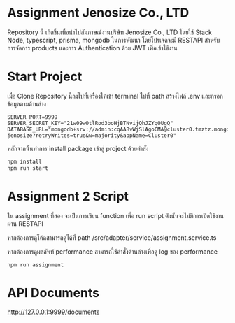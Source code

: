 
# Assignment Jenosize Co., LTD

Repository นี้ เกิดขึ้นเพื่อนำไปสัมภาษณ์งานบริษัท Jenosize Co., LTD
โดยใช้ Stack Node, typescript, prisma, mongodb ในการพัฒนา โดยโปรเจคจะมี RESTAPI สำหรับการจัดการ products และการ Authentication ด้วย JWT เพื่อเข้าใช้งาน

# Start Project

เมื่อ Clone Repository นี้ลงไปที่เครื่องให้เข้า terminal ไปที่ path 
สร้างไฟล์ .env และกรอกข้อมูลตามด้านล่าง

 ```env
SERVER_PORT=9999
SERVER_SECRET_KEY="21w09wOtlRod3boHjBTNvijQhJZYqOUgQ"
DATABASE_URL="mongodb+srv://admin:cqAABvWjSlAgoCMA@cluster0.tmztz.mongodb.net/assignment-jenosize?retryWrites=true&w=majority&appName=Cluster0"
```

หลักจากนั้นทำการ install package เข้าสู่ project ด้วยคำสั่ง

```bash
npm install
npm run start
```

# Assignment 2 Script

ใน assignment ที่สอง จะเป็นการเขียน function เพื่อ run script ดังนั้นจะไม่มีการเปิดใช้งานผ่าน RESTAPI 

หากต้องการดูโค้ดสามารถดูได้ที่ path /src/adapter/service/assignment.service.ts

หากต้องการดูผลลัพท์ performance สามารถใช้คำสั่งด้านล่างเพื่อดู log ของ performance

```bash
npm run assignment
```

# API Documents

http://127.0.0.1:9999/documents